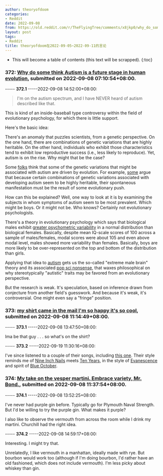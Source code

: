 ```yaml
---
author: theoryofdoom
categories:
- Reddit
date: 2022-09-08
from: https://old.reddit.com/r/TheFlyingTree/comments/x8jkp0/why_do_some_think_autism_is_a_future_stage_in/
layout: post
tags:
- Reddit
title: theoryofdoom在2022-09-05~2022-09-11的言论
---
```


* This will become a table of contents (this text will be scrapped).
{:toc}

### 372: [Why do some think Autism is a future stage in human evolution](https://old.reddit.com/r/TheFlyingTree/comments/x8jkp0/why_do_some_think_autism_is_a_future_stage_in/), submitted on 2022-09-08 07:10:54+08:00.

----- __372.1__ -----2022-09-08 14:52:00+08:00:

> I'm on the autism spectrum, and I have NEVER heard of autism described like that.

This is kind of an inside-baseball type controversy within the field of evolutionary psychology, for which there is little support.  

Here's the basic idea:  

There's an anomaly that puzzles scientists, from a genetic perspective.  On the one hand, there are combinations of genetic variations that are highly heritable.  On the other hand, individuals who exhibit those characteristics tend to exhibit low reproductive success (i.e., less likely to reproduce).  Yet, autism is on the rise.  Why might that be the case? 

Some [folks](https://doi.org/10.1016/j.cell.2016.08.071) think that some of the genetic variations that might be associated with autism are driven by evolution.  For example, [some](https://psycnet.apa.org/record/2011-24898-009) argue that because certain combinations of genetic variations associated with developing autism seem to be highly heritable, their spontaneous manifestation must be the result of some evolutionary push. 

How can this be explained?  Well, one way to look at it is by examining the subjects in whom symptoms of autism seem to be most prevalent. Which might be boys.  Or it might not be.  Who knows?  Certainly not evolutionary psychologists.   

There's a theory in evolutionary psychology which says that biological males exhibit [greater psychometric variability](https://journals.sagepub.com/doi/10.1111/j.1745-6924.2008.00096.x) in a normal distribution than biological females.  Basically, despite mean IQ-scale scores of 100 across a sample of males/females, modal scores were about 105 and even above modal level, males showed more variability than females.  Basically, boys are more likely to be over-represented on the top and bottom of the distribution than girls.  

Applying that idea to [autism](https://www.ncbi.nlm.nih.gov/pmc/articles/PMC3277413/) gets us the so-called "extreme male brain" theory and its associated [pop sci nonsense](https://theconversation.com/how-our-autistic-ancestors-played-an-important-role-in-human-evolution-73477), that waxes philosophical on why stereotypically "autistic" traits may be favored from an evolutionary perspective.

But the research is weak.  It's speculation, based on inference drawn from conjecture from another field's guesswork.  And because it's weak, it's controversial.  One might even say a "fringe" position.

### 373: [my shirt came in the mail I'm so happy it's so cool](https://old.reddit.com/r/TheFlyingTree/comments/x8oylr/my_shirt_came_in_the_mail_im_so_happy_its_so_cool/), submitted on 2022-09-08 11:14:49+08:00.

----- __373.1__ -----2022-09-08 13:47:50+08:00:

Ima be that guy . . . so what's on the shirt?

----- __373.2__ -----2022-09-19 11:30:16+08:00:

I've since listened to a couple of their songs, including [this one](https://www.youtube.com/watch?v=GurkREc-q4I&ab_channel=CenturyMediaRecords).  Their style reminds me of [Nine Inch Nails](https://www.youtube.com/watch?v=P9BfvPjsXXw&ab_channel=NineInchNailsVEVO) meets [Ten Years](https://www.youtube.com/watch?v=tBwjoy13wzU&ab_channel=10Years-Topic), in the style of [Evanescence](https://www.youtube.com/watch?v=CdhqVtpR2ts&ab_channel=EvanescenceVEVO) and spirit of [Blue October](https://www.youtube.com/watch?v=_JC7Wsp_3qI&ab_channel=BlueOctoberVEVO).

### 374: [My take on the vesper martini. Embrace variety, Mr. Bond.](https://old.reddit.com/r/TheFlyingTree/comments/x8pfmw/my_take_on_the_vesper_martini_embrace_variety_mr/), submitted on 2022-09-08 11:37:54+08:00.

----- __374.1__ -----2022-09-08 13:52:25+08:00:

I've never had purple gin before.  Typically go for Plymouth Naval Strength.  But I'd be willing to try the purple gin.  What makes it purple? 

I also like to observe the vermouth from across the room while I drink my martini.  Churchill had the right idea.

----- __374.2__ -----2022-09-08 14:59:17+08:00:

Interesting.  I might try that. 

Unrelatedly, I like vermouth in a manhattan, ideally made with rye.  But bourbon would work too (although if I'm doing bourbon, I'd rather have an old fashioned, which does not include vermouth).  I'm less picky about whiskey than gin.

